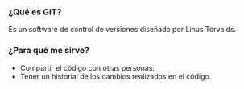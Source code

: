 ### ¿Qué es GIT?

Es un software de control de versiones diseñado por Linus Torvalds.

### ¿Para qué me sirve?

* Compartir el código con otras personas.
* Tener un historial de los cambios realizados en el código.